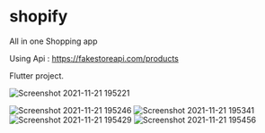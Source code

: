 # shopify
All in one Shopping app 

Using Api : https://fakestoreapi.com/products

Flutter project.

![Screenshot 2021-11-21 195221](https://user-images.githubusercontent.com/89484385/142766222-55a79eca-b74a-464f-9fee-44e4e894628c.png)

![Screenshot 2021-11-21 195246](https://user-images.githubusercontent.com/89484385/142766228-270b7c00-2389-4726-86c2-9a482abbb614.png)
![Screenshot 2021-11-21 195341](https://user-images.githubusercontent.com/89484385/142766235-0c331fe6-223f-41f7-9e82-e660f4baaddd.png)
![Screenshot 2021-11-21 195429](https://user-images.githubusercontent.com/89484385/142766241-7c95dcb2-edae-4452-9e4e-15181d02c6c3.png)
![Screenshot 2021-11-21 195456](https://user-images.githubusercontent.com/89484385/142766250-c12ab7f6-7b96-451c-9e9d-a4d09ae41c58.png)


